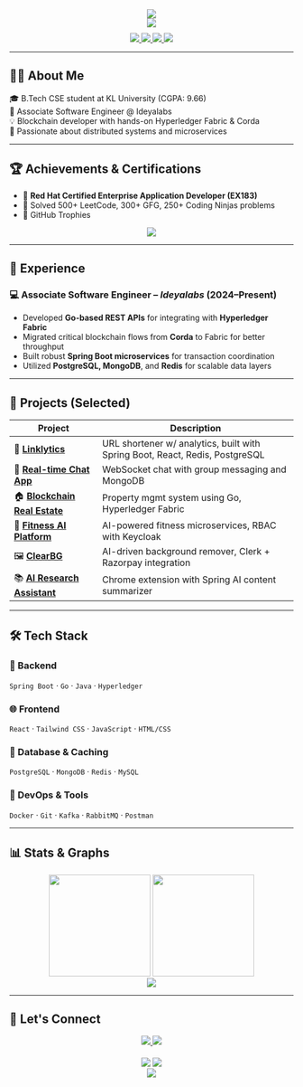 <!-- Header with animated banner -->
<div align="center">
  <img src="https://capsule-render.vercel.app/api?type=waving&color=3B82F6&height=200&section=header&text=Akhileswar%20Vathaluru&fontSize=80&fontAlignY=35&animation=twinkling&desc=Full%20Stack%20Developer%20|&descAlignY=55&descAlign=50"/>
</div>

<!-- Animated typing effect -->
<div align="center">
  <img src="https://readme-typing-svg.herokuapp.com?font=Fira+Code&weight=500&size=30&pause=1000&color=3B82F6&center=true&vCenter=true&width=600&height=80&lines=Scalable+Systems+Builder;Spring+Boot+%7C+GoLang+%7C+React;Blockchain+%7C+Microservices+%7C+Cloud" />
</div>

<!-- Contact buttons -->
<div align="center" style="margin-top: 10px;">
  <a href="https://www.linkedin.com/in/v-akhileswar-a46062250/">
    <img src="https://img.shields.io/badge/LinkedIn-0077B5?style=for-the-badge&logo=linkedin&logoColor=white" />
  </a>
  <a href="mailto:akhil.vathaluru@gmail.com">
    <img src="https://img.shields.io/badge/Gmail-D14836?style=for-the-badge&logo=gmail&logoColor=white" />
  </a>
  <a href="https://github.com/Akhil351">
    <img src="https://img.shields.io/badge/GitHub-181717?style=for-the-badge&logo=github&logoColor=white" />
  </a>
  <a href="https://akhil-amber.vercel.app/">
    <img src="https://img.shields.io/badge/Portfolio-000?style=for-the-badge&logo=About.me&logoColor=white" />
  </a>
</div>

---

## 👨‍💻 About Me

🎓 B.Tech CSE student at KL University (CGPA: 9.66)  
💼 Associate Software Engineer @ Ideyalabs  
💡 Blockchain developer with hands-on Hyperledger Fabric & Corda  
🚀 Passionate about distributed systems and microservices

---

## 🏆 Achievements & Certifications

- 🧾 **Red Hat Certified Enterprise Application Developer (EX183)**
- 🧠 Solved 500+ LeetCode, 300+ GFG, 250+ Coding Ninjas problems  
- 🏅 GitHub Trophies  
<div align="center">
  <img src="https://github-profile-trophy.vercel.app/?username=akhil351&theme=radical&no-frame=true&row=1" />
</div>

---

## 💼 Experience

### 💻 Associate Software Engineer – *Ideyalabs* (2024–Present)
- Developed **Go-based REST APIs** for integrating with **Hyperledger Fabric**
- Migrated critical blockchain flows from **Corda** to Fabric for better throughput
- Built robust **Spring Boot microservices** for transaction coordination
- Utilized **PostgreSQL, MongoDB**, and **Redis** for scalable data layers

---

## 🚀 Projects (Selected)

| Project | Description |
|--------|-------------|
| 🔗 [**Linklytics**](https://akhil-amber.vercel.app/) | URL shortener w/ analytics, built with Spring Boot, React, Redis, PostgreSQL |
| 💬 [**Real-time Chat App**](https://chat-app-six-sandy-60.vercel.app) | WebSocket chat with group messaging and MongoDB |
| 🏠 [**Blockchain Real Estate**](https://github.com/Akhil351/Real-Estate-Management-System) | Property mgmt system using Go, Hyperledger Fabric |
| 🧠 [**Fitness AI Platform**](https://github.com/Akhil351/fitness) | AI-powered fitness microservices, RBAC with Keycloak |
| 🖼️ [**ClearBG**](https://github.com/Akhil351/ClearBG) | AI-driven background remover, Clerk + Razorpay integration |
| 📚 [**AI Research Assistant**](https://github.com/Akhil351/research-assistant) | Chrome extension with Spring AI content summarizer |

---

## 🛠 Tech Stack

### 🚀 Backend
`Spring Boot` · `Go` · `Java` · `Hyperledger`  
### 🌐 Frontend  
`React` · `Tailwind CSS` · `JavaScript` · `HTML/CSS`  
### 💾 Database & Caching  
`PostgreSQL` · `MongoDB` · `Redis` · `MySQL`  
### 🔧 DevOps & Tools  
`Docker` · `Git` · `Kafka` · `RabbitMQ` · `Postman`

---

## 📊 Stats & Graphs

<div align="center">
  <img src="https://github-readme-stats.vercel.app/api?username=akhil351&show_icons=true&theme=radical" height="180" />
  <img src="https://github-readme-stats.vercel.app/api/top-langs/?username=akhil351&layout=compact&theme=radical" height="180" />
  <br/>
  <img src="https://github-readme-activity-graph.vercel.app/graph?username=akhil351&theme=radical" />
</div>

---

## 🤝 Let's Connect

<div align="center">
  <a href="https://www.linkedin.com/in/v-akhileswar-a46062250/">
    <img src="https://img.shields.io/badge/LinkedIn-blue?style=flat-square&logo=linkedin" />
  </a>
  <a href="mailto:akhil.vathaluru@gmail.com">
    <img src="https://img.shields.io/badge/Gmail-red?style=flat-square&logo=gmail" />
  </a>
</div>

<div align="center" style="margin-top: 20px;">
  <img src="https://komarev.com/ghpvc/?username=akhil351&style=flat-square&color=blue" />
  <img src="https://img.shields.io/github/followers/akhil351?label=Followers&style=social" />
</div>

<!-- Footer -->
<div align="center">
  <img src="https://capsule-render.vercel.app/api?type=waving&color=3B82F6&height=100&section=footer"/>
</div>
